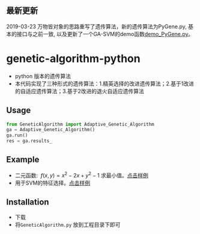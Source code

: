 ## 最新更新
2019-03-23 万物皆对象的思路重写了遗传算法，新的遗传算法为PyGene.py, 基本的接口与之前一致, 以及更新了一个GA-SVM的demo函数[demo_PyGene.py](https://github.com/XuJiaCheng1993/genetic-algorithm-python/blob/master/demo_PyGene.py)。


# genetic-algorithm-python

- python 版本的遗传算法
- 本代码实现了三种形式的遗传算法：1.精英选择的改进遗传算法；2.基于1改进的自适应遗传算法；3.基于2改进的退火自适应遗传算法

## Usage

```python
from GeneticAlgorithm import Adaptive_Genetic_Algorithm
ga = Adaptive_Genetic_Algorithm()
ga.run()
res = ga.results_
```

## Example

- 二元函数: $\ f(x,y) = x^{2}-2x+y^{2}-1$  求最小值。[点击样例](https://github.com/XuJiaCheng1993/genetic-algorithm-python/blob/master/demo_simple_ga.py)
- 用于SVM的特征选择。[点击样例](https://github.com/XuJiaCheng1993/genetic-algorithm-python/blob/master/demo_modelparam_ga.py)

## Installation

- 下载
- 将```GeneticAlgorithm.py``` 放到工程目录下即可

